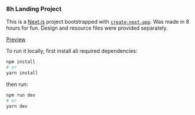 ### 8h Landing Project

This is a [Next.js](https://nextjs.org/) project bootstrapped with [`create-next-app`](https://github.com/vercel/next.js/tree/canary/packages/create-next-app).
Was made in 8 hours for fun. Design and resource files were provided separately.

[Preview](https://8h-landing.vercel.app/)

To run it locally, first install all required dependencies:

```bash
npm install
# or
yarn install
```

then run:

```bash
npm run dev
# or
yarn dev
```
